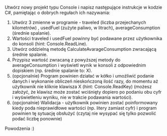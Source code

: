 Utwórz nowy projekt typu Console i napisz następujące instrukcje w kodzie C#, pamiętając o dobrych regułach ich nazywania:

1. Utwórz 3 zmienne w programie - traveled (liczba przejechanych kilometrów) , usedFuel (zużyte paliwo, w litrach), averageConsumption (średnie spalanie).
2. Wartości traveled i usedFuel powinny być podawane przez użytkownika do konsoli (hint: Console.ReadLine).
3. Utwórz oddzielną metodę CalculateAvarageConsumption zwracającą średnie spalanie.
4. Przypisz wartość zwracaną z powyższej metody do averageConsumption i wyświetl wynik w konsoli z odpowiednim dopiskiem (np. średnie spalanie to: X).
5. (opcjonalnie) Program powinien działać w kółko i umożliwić podanie danych i wykonanie obliczeń nieskończoną ilość razy, do momentu aż użytkownik nie kliknie klawisza X (hint: Console.ReadKey) (możesz założyć, że klawisz może zostać wciśnięty dopiero po podaniu obu cyfr i wyświetleniu wyniku, nie w trakcie podawania wartości).
6. (opcjonalnie) Walidacja - użytkownik powinien zostać poinformowany kiedy poda nieprawidłowe wartości (np. litery zamiast cyfr) i program powinien tę sytuację obsłużyć (czytaj nie wysypać się tylko pozwolić podać liczbę ponownie)

Powodzenia :)
